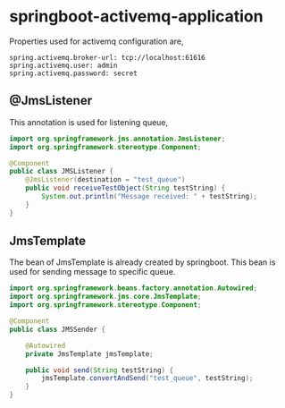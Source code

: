 # springboot-activemq-application

Properties used for activemq configuration are,

```
spring.activemq.broker-url: tcp://localhost:61616
spring.activemq.user: admin
spring.activemq.password: secret
```

## @JmsListener
This annotation is used for listening queue,

```java
import org.springframework.jms.annotation.JmsListener;
import org.springframework.stereotype.Component;

@Component
public class JMSListener {
	@JmsListener(destination = "test_queue")
	public void receiveTestObject(String testString) {
		System.out.println("Message received: " + testString);
	}
}
```

## JmsTemplate
The bean of JmsTemplate is already created by springboot. This bean is used for sending message to specific queue.

```java
import org.springframework.beans.factory.annotation.Autowired;
import org.springframework.jms.core.JmsTemplate;
import org.springframework.stereotype.Component;

@Component
public class JMSSender {

	@Autowired
	private JmsTemplate jmsTemplate;

	public void send(String testString) {
		jmsTemplate.convertAndSend("test_queue", testString);
	}
}
```